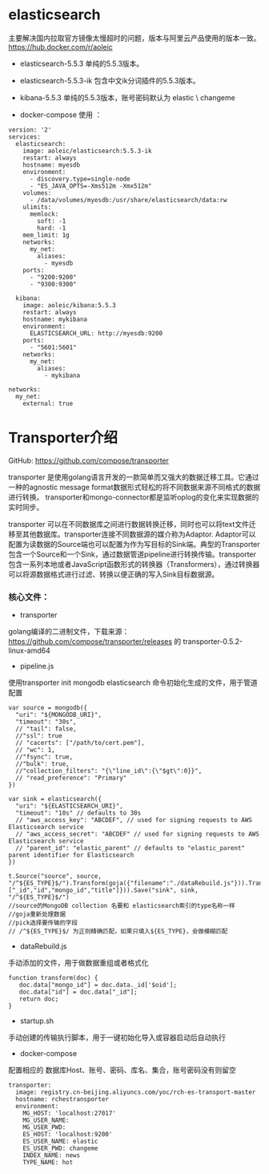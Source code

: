 # elasticsearch
主要解决国内拉取官方镜像太慢超时的问题，版本与阿里云产品使用的版本一致。https://hub.docker.com/r/aoleic

* elasticsearch-5.5.3 单纯的5.5.3版本。
* elasticsearch-5.5.3-ik 包含中文ik分词插件的5.5.3版本。
* kibana-5.5.3 单纯的5.5.3版本，账号密码默认为 elastic \ changeme

* docker-compose 使用 ：

```
version: '2'
services:
  elasticsearch:
    image: aoleic/elasticsearch:5.5.3-ik
    restart: always
    hostname: myesdb
    environment:
      - discovery.type=single-node
      - "ES_JAVA_OPTS=-Xms512m -Xmx512m"
    volumes:
      - /data/volumes/myesdb:/usr/share/elasticsearch/data:rw
    ulimits:
      memlock:
        soft: -1
        hard: -1
    mem_limit: 1g
    networks:
      my_net:           
        aliases:        
          - myesdb
    ports:
      - "9200:9200"
      - "9300:9300"

  kibana:
    image: aoleic/kibana:5.5.3
    restart: always
    hostname: mykibana
    environment:
      ELASTICSEARCH_URL: http://myesdb:9200
    ports:
      - "5601:5601"
    networks:
      my_net:           
        aliases:        
          - mykibana

networks:
  my_net:
    external: true
```

# Transporter介绍
GitHub: https://github.com/compose/transporter

transporter 是使用golang语言开发的一款简单而又强大的数据迁移工具。它通过一种的agnostic message format数据形式轻松的将不同数据来源不同格式的数据进行转换。 transporter和mongo-connector都是监听oplog的变化来实现数据的实时同步。

transporter 可以在不同数据库之间进行数据转换迁移，同时也可以将text文件迁移至其他数据库。transporter连接不同数据源的媒介称为Adaptor. Adaptor可以配置为读数据的Source端也可以配置为作为写目标的Sink端。典型的Transporter包含一个Source和一个Sink，通过数据管道pipeline进行转换传输。transporter包含一系列本地或者JavaScript函数形式的转换器（Transformers），通过转换器可以将源数据格式进行过滤、转换以便正确的写入Sink目标数据源。

### 核心文件：
* transporter 

golang编译的二进制文件，下载来源：https://github.com/compose/transporter/releases 的 transporter-0.5.2-linux-amd64

* pipeline.js

使用transporter init mongodb elasticsearch 命令初始化生成的文件，用于管道配置 

```
var source = mongodb({
  "uri": "${MONGODB_URI}",
  "timeout": "30s",
  // "tail": false,
  //"ssl": true
  // "cacerts": ["/path/to/cert.pem"],
  // "wc": 1,
  //"fsync": true,
  //"bulk": true,
  //"collection_filters": "{\"line_id\":{\"$gt\":0}}",
  // "read_preference": "Primary"
})

var sink = elasticsearch({
  "uri": "${ELASTICSEARCH_URI}",
  "timeout": "10s" // defaults to 30s
  // "aws_access_key": "ABCDEF", // used for signing requests to AWS Elasticsearch service
  // "aws_access_secret": "ABCDEF" // used for signing requests to AWS Elasticsearch service
  // "parent_id": "elastic_parent" // defaults to "elastic_parent" parent identifier for Elasticsearch
})

t.Source("source", source, "/^${ES_TYPE}$/").Transform(goja({"filename":"./dataRebuild.js"})).Transform(pick({"fields": ["_id","id","mongo_id","title"]})).Save("sink", sink, "/^${ES_TYPE}$/")
//source的MongoDB collection 名要和 elasticsearch索引的type名称一样
//goja重新处理数据
//pick选择要传输的字段
// /^${ES_TYPE}$/ 为正则精确匹配，如果只填入${ES_TYPE}，会做模糊匹配
```
* dataRebuild.js
 
手动添加的文件，用于做数据重组或者格式化

```
function transform(doc) {
   doc.data["mongo_id"] = doc.data._id['$oid'];
   doc.data["id"] = doc.data["_id"]; 
   return doc;
}

```
* startup.sh
 
手动创建的传输执行脚本，用于一键初始化导入或容器启动后自动执行

* docker-compose

配置相应的 数据库Host、账号、密码、库名、集合，账号密码没有则留空

```
transporter:
  image: registry.cn-beijing.aliyuncs.com/yoc/rch-es-transport-master
  hostname: rchestransporter
  environment:
    MG_HOST: 'localhost:27017'
    MG_USER_NAME:
    MG_USER_PWD:
    ES_HOST: 'localhost:9200'
    ES_USER_NAME: elastic
    ES_USER_PWD: changeme
    INDEX_NAME: news
    TYPE_NAME: hot
```








